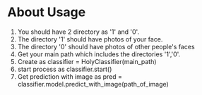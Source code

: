 # About Usage
1) You should have 2 directory as '1' and '0'.
2) The directory '1' should have photos of your face.
3) The directory '0' should have photos of other people's faces
4) Get your main path which includes the directories '1','0'.
5) Create as classifier = HolyClassifier(main_path)
6) start process as classifier.start()
7) Get prediction with image as pred = classifier.model.predict_with_image(path_of_image) 
